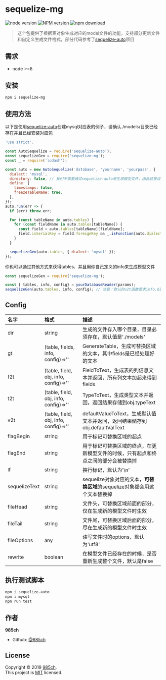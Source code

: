 # sequelize-mg
![node version][node-image]
[![NPM version][npm-image]][npm-url]
[![npm download][download-image]][download-url]

[node-image]: https://img.shields.io/badge/node-%3E%3D8-blue.svg
[npm-image]: https://img.shields.io/npm/v/sequelize-mg.svg?style=flat-square
[npm-url]: https://npmjs.org/package/sequelize-mg
[download-image]: https://img.shields.io/npm/dm/sequelize-mg.svg?style=flat-square
[download-url]: https://npmjs.org/package/sequelize-mg

> 这个包提供了根据表对象生成对应的model文件的功能，支持部分更新文件和自定义生成文件格式，部分代码参考了[sequelize-auto](https://github.com/sequelize/sequelize-auto)项目

## 需求

- node &gt;=8

## 安装

```sh
npm i sequelize-mg
```
## 使用方法
以下是使用[sequelize-auto](https://github.com/sequelize/sequelize-auto)创建mysql对应表的例子，请确认./models/目录已经存在并且已经安装对应包
```js
'use strict';

const AutoSequelize = require('sequelize-auto');
const sequelizeGen = require('sequelize-mg');
const _ = require('lodash');

const auto = new AutoSequelize('database', 'yourname', 'yourpass', {
  dialect: 'mysql',
  directory: false, // 我们不需要通过sequelize-auto来生成模型文件，因此这里设为false
  define: {
    timestamps: false,
    freezeTableName: true,
  },
});
auto.run(err => {
  if (err) throw err;

  for (const tableName in auto.tables) {
    for (const fieldName in auto.tables[tableName]) {
      const field = auto.tables[tableName][fieldName];
      field.isSerialKey = field.foreignKey && _.isFunction(auto.dialect.isSerialKey) && auto.dialect.isSerialKey(field.foreignKey);
    }
  }

  sequelizeGen(auto.tables, { dialect: 'mysql' });
});
```
你也可以通过其他方式来获得tables，并且用你自己定义的info来生成模型文件
```js
const sequelizeGen = require('sequelize-mg');

const { tables, info, config} = yourDatabaseReader(params);
sequelizeGen(auto.tables, info, config); // 注意：默认的v2t函数要求info.dialect必须存在并且是一个字符串
```
## Config
| 名字 | 格式 | 描述 |
|:----|:-----|:-----|
| dir | string | 生成的文件存入哪个目录，目录必须存在，默认值是'./models' |
| gt | (table, fields, info, config)=>'' | GenerateTable，生成可替换区域的文本，其中fields是已经处理好的文本 |
| f2t | (table, field, obj, info, config)=>'' | FieldToText，生成表的列信息文本并返回，所有列文本加起来得到fields |
| t2t | (table, field, obj, info, config)=>'' | TypeToText，生成类型文本并返回，返回结果存储到obj.typeText |
| v2t | (table, field, obj, info, config)=>'' | defaultValueToText，生成默认值文本并返回，返回结果储存到obj.defaultValText |
| flagBegin | string | 用于标记可替换区域的起点 |
| flagEnd | string | 用于标记可替换区域的终点，在更新模型文件的时候，只有起点和终点之间的部分会被替换掉 |
| lf | string | 换行标记，默认为'\n' |
| sequelizeText | string | sequelize对象对应的文本，**可替换区域**的sequelize对象都会用这个文本替换掉 |
| fileHead | string | 文件头，可替换区域前面的部分，仅在生成新的模型文件时生效 |
| fileTail | string | 文件尾，可替换区域后面的部分，尽在生成新的模型文件时生效 |
| fileOptions | any | 读写文件时的options，默认为'utf8' |
| rewrite | boolean | 在模型文件已经存在的时候，是否重新生成整个文件，默认是false |
## 执行测试脚本

```sh
npm i sequelize-auto
npm i mysql
npm run test
```

## 作者

 **985ch**

* Github: [@985ch](https://github.com/985ch)

## License

Copyright © 2019 [985ch](https://github.com/985ch).<br />
This project is [MIT](https://github.com/985ch/sequelize-mg/blob/master/LICENSE) licensed.
